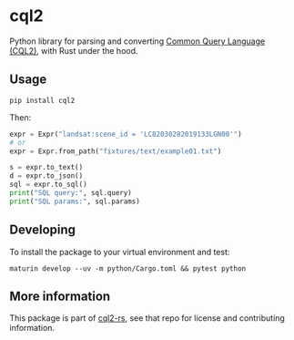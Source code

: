 # cql2

Python library for parsing and converting [Common Query Language (CQL2)](https://www.ogc.org/standard/cql2/), with Rust under the hood.

## Usage

```shell
pip install cql2
```

Then:

```python
expr = Expr("landsat:scene_id = 'LC82030282019133LGN00'")
# or
expr = Expr.from_path("fixtures/text/example01.txt")

s = expr.to_text()
d = expr.to_json()
sql = expr.to_sql()
print("SQL query:", sql.query)
print("SQL params:", sql.params)
```

## Developing

To install the package to your virtual environment and test:

```shell
maturin develop --uv -m python/Cargo.toml && pytest python
```

## More information

This package is part of [cql2-rs](https://github.com/developmentseed/cql2-rs/), see that repo for license and contributing information.
